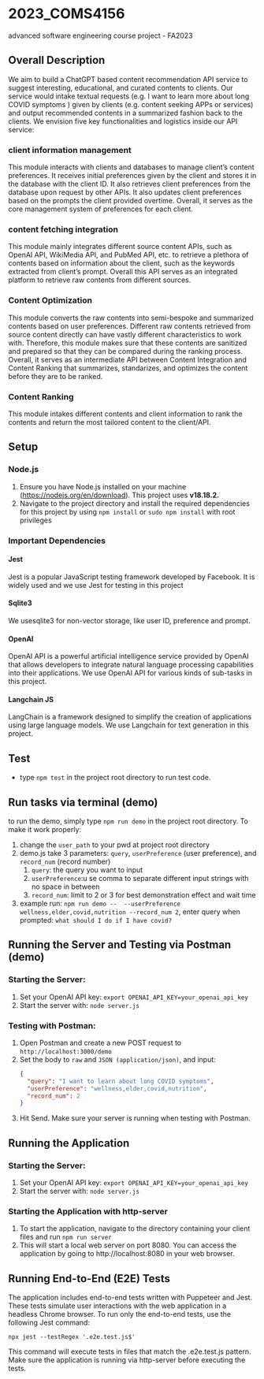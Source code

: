 # 2023_COMS4156

advanced software engineering course project - FA2023

## Overall Description

We aim to build a ChatGPT based content recommendation API service to suggest interesting, educational, and curated contents to clients. Our service would intake textual requests (e.g. I want to learn more about long COVID symptoms ) given by clients (e.g. content seeking APPs or services) and output recommended contents in a summarized fashion back to the clients. We envision five key functionalities and logistics inside our API service:

### client information management

This module interacts with clients and databases to manage client’s content preferences. It receives initial preferences given by the client and stores it in the database with the client ID. It also retrieves client preferences from the database upon request by other APIs. It also updates client preferences based on the prompts the client provided overtime. Overall, it serves as the core management system of preferences for each client.

### content fetching integration

This module mainly integrates different source content APIs, such as OpenAI API, WikiMedia API, and PubMed API, etc. to retrieve a plethora of contents based on information about the client, such as the keywords extracted from client’s prompt. Overall this API serves as an integrated platform to retrieve raw contents from different sources.

### Content Optimization

This module converts the raw contents into semi-bespoke and summarized contents based on user preferences. Different raw contents retrieved from source content directly can have vastly different characteristics to work with. Therefore, this module makes sure that these contents are sanitized and prepared so that they can be compared during the ranking process. Overall, it serves as an intermediate API between Content Integration and Content Ranking that summarizes, standarizes, and optimizes the content before they are to be ranked.

### Content Ranking

This module intakes different contents and client information to rank the contents and return the most tailored content to the client/API.

## Setup

### Node.js

1. Ensure you have Node.js installed on your machine (https://nodejs.org/en/download). This project uses **v18.18.2.**
2. Navigate to the project directory and install the required dependencies for this project by using `npm install` or `sudo npm install` with root privileges

### Important Dependencies

#### Jest

Jest is a popular JavaScript testing framework developed by Facebook. It is widely used and we use Jest for testing in this project

#### Sqlite3

We usesqlite3 for non-vector storage, like user ID, preference and prompt.

#### OpenAI

OpenAI API is a powerful artificial intelligence service provided by OpenAI that allows developers to integrate natural language processing capabilities into their applications. We use OpenAI API for various kinds of sub-tasks in this project.

#### Langchain JS

LangChain is a framework designed to simplify the creation of applications using large language models. We use Langchain for text generation in this project.

## Test

* type `npm test` in the project root directory to run test code.

## Run tasks via terminal (demo)

to run the demo, simply type `npm run demo` in the project root directory. To make it work properly:

1. change the `user_path` to your pwd at project root directory
2. demo.js take 3 parameters: `query`, `userPreference` (user preference), and `record_num` (record number)
   1. `query`: the query you want to input
   2. `userPreference`:u se comma to separate different input strings with no space in between
   3. `record_num`: limit to 2 or 3 for best demonstration effect and wait time
3. example run: `npm run demo --  --userPreference wellness,elder,covid,nutrition --record_num 2`, enter query when prompted: `what should I do if I have covid?`

## Running the Server and Testing via Postman (demo)

### Starting the Server:

1. Set your OpenAI API key: `export OPENAI_API_KEY=your_openai_api_key`
2. Start the server with: `node server.js`

### Testing with Postman:

1. Open Postman and create a new POST request to `http://localhost:3000/demo`
2. Set the body to `raw` and `JSON (application/json)`, and input:
   ```json
   {
     "query": "I want to learn about long COVID symptoms",
     "userPreference": "wellness,elder,covid,nutrition",
     "record_num": 2
   }

   ```
3. Hit Send. Make sure your server is running when testing with Postman.

## Running the Application

### Starting the Server:

1. Set your OpenAI API key: `export OPENAI_API_KEY=your_openai_api_key`
2. Start the server with: `node server.js`

### Starting the Application with http-server

1. To start the application, navigate to the directory containing your client files and run `npm run server`
2. This will start a local web server on port 8080. You can access the application by going to http://localhost:8080 in your web browser.

## Running End-to-End (E2E) Tests

The application includes end-to-end tests written with Puppeteer and Jest. These tests simulate user interactions with the web application in a headless Chrome browser. To run only the end-to-end tests, use the following Jest command:

```
npx jest --testRegex '.e2e.test.js$' 
```

This command will execute tests in files that match the .e2e.test.js pattern. Make sure the application is running via http-server before executing the tests.
